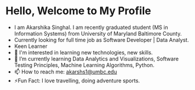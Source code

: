 # Hello, Welcome to My Profile #
- I am Akarshika Singhal. I am recently graduated student (MS in Information Systems) from University of Maryland Baltimore County.
- Currently looking for full time job as Software Developer | Data Analyst.
- Keen Learner
- 👀 I'm interested in learning new technologies, new skills.
- 🌱 I’m currently learning Data Analytics and Visualizations, Software Testing Principles, Machine Learning Algorithms, Python.
- 📫 How to reach me: akarshs1@umbc.edu
- ⚡️Fun Fact: I love travelling, doing adventure sports.
